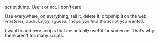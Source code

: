 script dump. Use it or not. I don't care

Use everywhere, on everything, sell it, delete it, dropship it on the web, whatever, dude. Enjoy, i guess. I hope you find the script you wanted.

I want to add here scripts that are actually useful for someone. That's why there aren't too many scripts.
